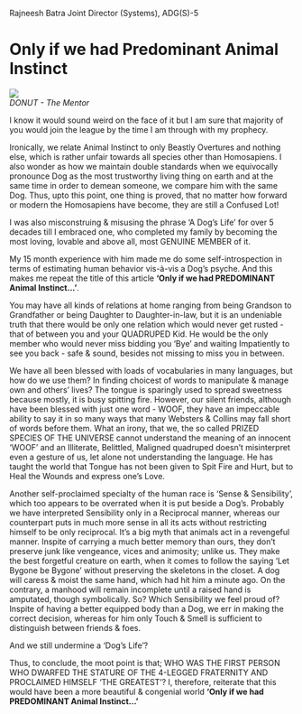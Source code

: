 Rajneesh Batra
Joint Director (Systems), ADG(S)-5

Only if we had Predominant Animal Instinct
==============================================

![](https://i.ibb.co/V9jSWHk/pet.jpg)<br>
*DONUT - The Mentor*

I know it would sound weird on the face of it but I am sure that majority of you would join the league by the time I am through with my prophecy.

Ironically, we relate Animal Instinct to only Beastly Overtures and nothing else, which is rather unfair towards all species other than Homosapiens. I also wonder as how we maintain double standards when we equivocally pronounce Dog as the most trustworthy living thing on earth and at the same time in order to demean someone, we compare him with the same Dog. Thus, upto this point, one thing is proved, that no matter how forward or modern the Homosapiens have become, they are still a Confused Lot!

I was also misconstruing & misusing the phrase ‘A Dog’s Life’ for over 5 decades till I embraced one, who completed my family by becoming the most loving, lovable and above all, most GENUINE MEMBER of it. 

My 15 month experience with him made me do some self-introspection in terms of estimating human behavior vis-à-vis a Dog’s psyche. And this makes me repeat the title of this article **‘Only if we had PREDOMINANT Animal Instinct...’**.

You may have all kinds of relations at home ranging from being Grandson to Grandfather or being Daughter to Daughter-in-law, but it is an undeniable truth that there would be only one relation which would never get rusted - that of between you and your QUADRUPED Kid. He would be the only member who would never miss bidding you ‘Bye’ and waiting Impatiently to see you back - safe & sound, besides not missing to miss you in between.

We have all been blessed with loads of vocabularies in many languages, but how do we use them? In finding choicest of words to manipulate & manage own and others’ lives? The tongue is sparingly used to spread sweetness because mostly, it is busy spitting fire. However, our silent friends, although have been blessed with just one word - WOOF, they have an impeccable ability to say it in so many ways that many Websters & Collins may fall short of words before them. What an irony, that we, the so called PRIZED SPECIES OF THE UNIVERSE cannot understand the meaning of an innocent ‘WOOF’ and an Illiterate, Belittled, Maligned quadruped doesn’t misinterpret even a gesture of us, let alone not understanding the language. He has taught the world that Tongue has not been given to Spit Fire and Hurt, but to Heal the Wounds and express one’s Love.

Another self-proclaimed specialty of the human race is ‘Sense & Sensibility’, which too appears to be overrated when it is put beside a Dog’s. Probably we have interpreted Sensibility only in a Reciprocal manner, whereas our counterpart puts in much more sense in all its acts without restricting himself to be only reciprocal. It’s a big myth that animals act in a revengeful manner. Inspite of carrying a much better memory than ours, they don’t preserve junk like vengeance, vices and animosity; unlike us. They make the best forgetful creature on earth, when it comes to follow the saying ‘Let Bygone be Bygone’ without preserving the skeletons in the closet. A dog will caress & moist the same hand, which had hit him a minute ago. On the contrary, a manhood will remain incomplete until a raised hand is amputated, though symbolically. So? Which Sensibility we feel proud of? Inspite of having a better equipped body than a Dog, we err in making the correct decision, whereas for him only Touch & Smell is sufficient to distinguish between friends & foes.

And we still undermine a ‘Dog’s Life’?

Thus, to conclude, the moot point is that; WHO WAS THE FIRST PERSON WHO DWARFED THE STATURE OF THE 4-LEGGED FRATERNITY AND PROCLAIMED HIMSELF ‘THE GREATEST’? I, therefore, reiterate that this would have been a more beautiful & congenial world **‘Only if we had PREDOMINANT Animal Instinct...’**

